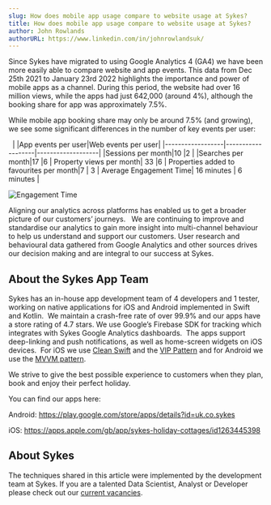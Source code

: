 ```yaml
---
slug: How does mobile app usage compare to website usage at Sykes?
title: How does mobile app usage compare to website usage at Sykes?
author: John Rowlands
authorURL: https://www.linkedin.com/in/johnrowlandsuk/
---
```


Since Sykes have migrated to using Google Analytics 4 (GA4) we have been more easily able to compare website and app events.
This data from Dec 25th 2021 to January 23rd 2022 highlights the importance and power of mobile apps as a channel.
During this period, the website had over 16 million views, while the apps had just 642,000 (around 4%), although the booking share for app was approximately 7.5%.

While mobile app booking share may only be around 7.5% (and growing), we see some significant differences in the number of key events per user:

 
|                  |App events per user|Web events per user|
|------------------|-------------------|-------------------|
|Sessions per month|10                 |2                  |
|Searches per month|17                 |6                  |
Property views per month| 33           |6                  |
Properties added to favourites per month|7 | 3             |
Average Engagement Time| 16 minutes    |       6 minutes   |

![Engagement Time](/img/postimages/app/engagementtime.png)

Aligning our analytics across platforms has enabled us to get a broader picture of our customers’ journeys.  
We are continuing to improve and standardise our analytics to gain more insight into multi-channel behaviour to help us understand and support our customers.
User research and behavioural data gathered from Google Analytics and other sources drives our decision making and are integral to our success at Sykes.

## About the Sykes App Team

Sykes has an in-house app development team of 4 developers and 1 tester, working on native applications for iOS and Android implemented in Swift and Kotlin.  We maintain a crash-free rate of over 99.9% and our apps have a store rating of 4.7 stars. We use Google’s Firebase SDK for tracking which integrates with Sykes Google Analytics dashboards.  The apps support deep-linking and push notifications, as well as home-screen widgets on iOS devices.  For iOS we use [Clean Swift](https://clean-swift.com/) and the [VIP Pattern](https://www.essentialdeveloper.com/articles/clean-ios-architecture-part-7-vip-clean-swift-design-pattern-or-architecture) and for Android we use the [MVVM pattern](https://en.wikipedia.org/wiki/Model–view–viewmodel).

We strive to give the best possible experience to customers when they plan, book and enjoy their perfect holiday.

You can find our apps here:

Android: https://play.google.com/store/apps/details?id=uk.co.sykes

iOS: https://apps.apple.com/gb/app/sykes-holiday-cottages/id1263445398

## About Sykes

The techniques shared in this article were implemented by the development team at Sykes. If you are a talented Data Scientist, Analyst or Developer please check out our [current vacancies](https://www.sykescottages.co.uk/careers/).

